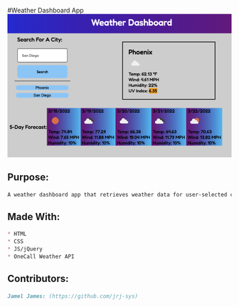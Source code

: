 #Weather Dashboard App
![Image of the app](https://github.com/jrj-sys/weather-dashboard/blob/main/assets/images/Screen%20Shot%202022-03-18%20at%203.34.51%20AM.png)

## Purpose: 
```md
A weather dashboard app that retrieves weather data for user-selected cities. 
```

## Made With:
```md
* HTML 
* CSS
* JS/jQuery 
* OneCall Weather API
```

## Contributors:
```md
Jamel James: (https://github.com/jrj-sys)
```
